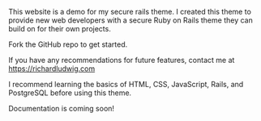 This website is a demo for my secure rails theme. I created this theme to provide new web developers with a secure Ruby on Rails theme they can build on for their own projects.

Fork the GitHub repo to get started.

If you have any recommendations for future features, contact me at https://richardludwig.com

I recommend learning the basics of HTML, CSS, JavaScript, Rails, and PostgreSQL before using this theme. 

Documentation is coming soon!